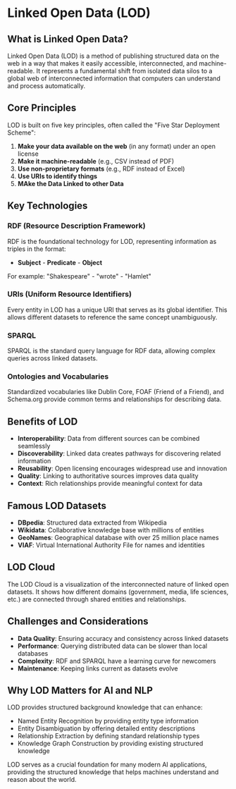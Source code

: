 # Linked Open Data (LOD)

## What is Linked Open Data?

Linked Open Data (LOD) is a method of publishing structured data on the web in a way that makes it easily accessible, interconnected, and machine-readable. It represents a fundamental shift from isolated data silos to a global web of interconnected information that computers can understand and process automatically.

## Core Principles

LOD is built on five key principles, often called the "Five Star Deployment Scheme":

1. **Make your data available on the web** (in any format) under an open license
2. **Make it machine-readable** (e.g., CSV instead of PDF)
3. **Use non-proprietary formats** (e.g., RDF instead of Excel)
4. **Use URIs to identify things**
5. **MAke the Data Linked to other Data**

## Key Technologies

### RDF (Resource Description Framework)
RDF is the foundational technology for LOD, representing information as triples in the format:
- **Subject** - **Predicate** - **Object**

For example: "Shakespeare" - "wrote" - "Hamlet"

### URIs (Uniform Resource Identifiers)
Every entity in LOD has a unique URI that serves as its global identifier. This allows different datasets to reference the same concept unambiguously.

### SPARQL
SPARQL is the standard query language for RDF data, allowing complex queries across linked datasets.

### Ontologies and Vocabularies
Standardized vocabularies like Dublin Core, FOAF (Friend of a Friend), and Schema.org provide common terms and relationships for describing data.

## Benefits of LOD

- **Interoperability**: Data from different sources can be combined seamlessly
- **Discoverability**: Linked data creates pathways for discovering related information
- **Reusability**: Open licensing encourages widespread use and innovation
- **Quality**: Linking to authoritative sources improves data quality
- **Context**: Rich relationships provide meaningful context for data

## Famous LOD Datasets

- **DBpedia**: Structured data extracted from Wikipedia
- **Wikidata**: Collaborative knowledge base with millions of entities
- **GeoNames**: Geographical database with over 25 million place names
- **VIAF**: Virtual International Authority File for names and identities

## LOD Cloud

The LOD Cloud is a visualization of the interconnected nature of linked open datasets. It shows how different domains (government, media, life sciences, etc.) are connected through shared entities and relationships.

## Challenges and Considerations

- **Data Quality**: Ensuring accuracy and consistency across linked datasets
- **Performance**: Querying distributed data can be slower than local databases
- **Complexity**: RDF and SPARQL have a learning curve for newcomers
- **Maintenance**: Keeping links current as datasets evolve

## Why LOD Matters for AI and NLP

LOD provides structured background knowledge that can enhance:
- Named Entity Recognition by providing entity type information
- Entity Disambiguation by offering detailed entity descriptions
- Relationship Extraction by defining standard relationship types
- Knowledge Graph Construction by providing existing structured knowledge

LOD serves as a crucial foundation for many modern AI applications, providing the structured knowledge that helps machines understand and reason about the world.
